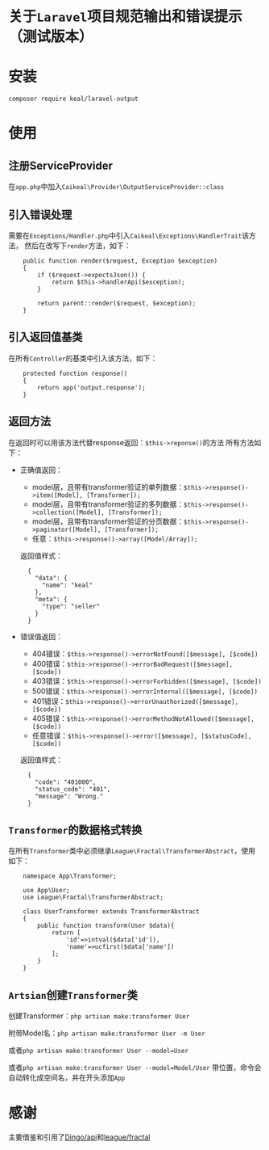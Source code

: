 # 关于`Laravel`项目规范输出和错误提示（测试版本）

# 安装
`composer require keal/laravel-output`

# 使用
## 注册ServiceProvider
在`app.php`中加入`Caikeal\Provider\OutputServiceProvider::class`

## 引入错误处理
需要在`Exceptions/Handler.php`中引入`Caikeal\Exceptions\HandlerTrait`该方法，
然后在改写下`render`方法，如下：
```
    public function render($request, Exception $exception)
    {
        if ($request->expectsJson()) {
            return $this->handlerApi($exception);
        }

        return parent::render($request, $exception);
    }
```
## 引入返回值基类
在所有`Controller`的基类中引入该方法，如下：
```
    protected function response()
    {
        return app('output.response');
    }
```

## 返回方法
在返回时可以用该方法代替response返回：`$this->reponse()`的方法
所有方法如下：
+ 正确值返回：
    - model层，且带有transformer验证的单列数据：`$this->response()->item([Model], [Transformer]);`
    - model层，且带有transformer验证的多列数据：`$this->response()->collection([Model], [Transformer]);`
    - model层，且带有transformer验证的分页数据：`$this->response()->paginator([Model], [Transformer]);`
    - 任意：`$this->response()->array([Model/Array]);`
    
    返回值样式：
    ```
      {
        "data": {
          "name": "keal"
        },
        "meta": {
          "type": "seller"
        }
      }
    ```

+ 错误值返回：
    - 404错误：`$this->response()->errorNotFound([$message], [$code])`
    - 400错误：`$this->response()->errorBadRequest([$message], [$code])`
    - 403错误：`$this->response()->errorForbidden([$message], [$code])`
    - 500错误：`$this->response()->errorInternal([$message], [$code])`
    - 401错误：`$this->response()->errorUnauthorized([$message], [$code])`
    - 405错误：`$this->response()->errorMethodNotAllowed([$message], [$code])`
    - 任意错误：`$this->response()->error([$message], [$statusCode], [$code])`
    
    返回值样式：
    ```
      {
        "code": "401000",
        "status_code": "401",
        "message": "Wrong."
      }
    ```
 
## `Transformer`的数据格式转换
在所有`Transformer`类中必须继承`League\Fractal\TransformerAbstract`，使用如下：
```
    namespace App\Transformer;
    
    use App\User;
    use League\Fractal\TransformerAbstract;
    
    class UserTransformer extends TransformerAbstract
    {
        public function transform(User $data){
            return [
                'id'=>intval($data['id']),
                'name'=>ucfirst($data['name'])
            ];
        }
    }
```

## `Artsian`创建`Transformer`类
创建Transformer：`php artisan make:transformer User`

附带Model名：`php artisan make:transformer User -m User`

或者`php artisan make:transformer User --model=User`

或者`php artisan make:transformer User --model=Model/User` 带位置，命令会自动转化成空间名，并在开头添加`App`

# 感谢
主要借鉴和引用了[Dingo/api](https://github.com/dingo/api.git)和[league/fractal](https://github.com/thephpleague/fractal.git)
